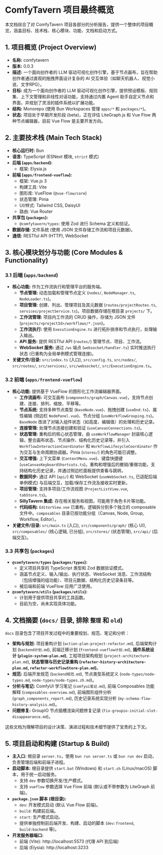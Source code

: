 # ComfyTavern 项目最终概览

本文档综合了对 ComfyTavern 项目各部分的分析报告，提供一个整体的项目概览，涵盖目标、技术栈、核心模块、功能、文档和启动方式。

## 1. 项目概览 (Project Overview)

*   **名称:** comfytavern
*   **版本:** 0.0.3
*   **描述:** 一个面向创作者的 LLM 驱动可视化创作引擎，基于节点画布，旨在帮助创作者通过直观的拖拽界面设计复杂的 AI 交互体验（如聊天机器人、视觉小说、文字RPG）。
*   **目标:** 成为一个面向创作者的 LLM 驱动可视化创作引擎，提供预设模板、规则集、上下文管理和非线性对话功能，支持通过内置 Agent 助手自定义节点和界面，并规划了灵活的插件系统以扩展功能。
*   **结构:** Monorepo (使用 Bun Workspaces 管理 `apps/*` 和 `packages/*`)。
*   **状态:** 项目处于早期开发阶段 (beta)，正在评估 LiteGraph.js 和 Vue Flow 两种节点编辑器，目前 Vue Flow 是主要开发方向。

## 2. 主要技术栈 (Main Tech Stack)

*   **核心运行时:** Bun
*   **语言:** TypeScript (ESNext 模块, `strict` 模式)
*   **后端 (`apps/backend`):**
    *   框架: Elysia.js
*   **前端 (`apps/frontend-vueflow`):**
    *   框架: Vue.js 3
    *   构建工具: Vite
    *   图形库: VueFlow (`@vue-flow/core`)
    *   状态管理: Pinia
    *   UI/样式: Tailwind CSS, DaisyUI
    *   路由: Vue Router
*   **共享包 (`packages`):**
    *   `@comfytavern/types`: 使用 Zod 进行 Schema 定义和验证。
*   **数据存储:** 文件系统 (使用 JSON 文件存储工作流和项目元数据)。
*   **通信:** RESTful API (HTTP), WebSocket

## 3. 核心模块划分与功能 (Core Modules & Functionality)

### 3.1 后端 (`apps/backend`)

*   **核心功能:** 作为工作流执行和管理平台的服务端。
    *   **节点管理:** 动态加载和管理节点定义 (`nodes/`, `NodeManager.ts`, `NodeLoader.ts`)。
    *   **项目管理:** 创建、列出、管理项目及其元数据 (`routes/projectRoutes.ts`, `services/projectService.ts`)。项目数据存储在根目录 `projects/` 下。
    *   **工作流管理:** 项目内工作流的 CRUD 操作，存储为 JSON 文件 (`projects/<projectId>/workflows/*.json`)。
    *   **工作流执行:** 使用 `ExecutionEngine.ts` 进行拓扑排序和节点执行，处理输入输出。
    *   **API 服务:** 提供 RESTful API (`routes/`) 管理节点、项目、工作流。
    *   **WebSocket 服务:** 通过 `/ws` 端点 (`websocket/handler.ts`) 实时推送执行状态 (已重构为全局单例模式管理连接)。
*   **关键文件/目录:** `src/index.ts` (入口), `src/config.ts`, `src/nodes/`, `src/routes/`, `src/services/`, `src/websocket/`, `src/ExecutionEngine.ts`。

### 3.2 前端 (`apps/frontend-vueflow`)

*   **核心功能:** 提供基于 VueFlow 的图形化工作流编辑器界面。
    *   **工作流画布:** 可交互画布 (`components/graph/Canvas.vue`)，支持节点创建、连接、排列、缩放、平移等。
    *   **节点系统:** 支持多种节点类型 (`BaseNode.vue`)、拖拽创建 (`useDnd.ts`)、属性编辑 (侧边栏 `NodePanel.vue`)、节点分组 (`useWorkflowGrouping.ts`)。`BaseNode` 改进了对输入组件状态（如高度、编辑值）的处理和历史记录。
    *   **连接管理:** 处理节点连接创建和验证 (`useCanvasConnections.ts`)。
    *   **状态管理:** 重构后的核心状态管理，由 `useWorkflowManager` 封装核心逻辑，整合画布状态、节点操作、结构化历史记录等，并引入 `WorkflowInteractionCoordinator` 和 `WorkflowLifecycleCoordinator` 作为交互与生命周期协调器。Pinia (`stores/`) 的角色可能已调整。
    *   **交互增强:** 上下文菜单 (`ContextMenu.vue`)、键盘快捷键 (`useCanvasKeyboardShortcuts.ts`)。重构和增强后的撤销/重做功能，支持结构化历史记录，并通过侧边栏面板提供查看与跳转。
    *   **数据同步:** 通过 API (`api/`) 和 WebSocket (`useWebSocket.ts`, 已适配后端单例模式) 与后端交互，加载/保存工作流及接收实时更新。
    *   **项目管理:** 支持多项目/工作流视图 (`ProjectListView.vue`, `tabStore.ts`)。
    *   **SillyTavern 集成:** 存在相关服务和视图，可能用于角色卡片等功能。
    *   **代码结构:** `EditorView.vue` 已重构，逻辑拆分到多个独立的 composable 文件中。`composables` 目录已按功能分组（Canvas, Node, Group, Workflow, Editor）。
*   **关键文件/目录:** `src/main.ts` (入口), `src/components/graph/` (核心 UI), `src/composables/` (核心逻辑, 已分组), `src/stores/` (状态管理), `src/api/` (后端交互)。

### 3.3 共享包 (`packages`)

*   **`@comfytavern/types` (`packages/types`):**
    *   定义项目共享的 TypeScript 类型和 Zod 数据验证模式。
    *   涵盖节点定义、输入/输出、执行状态、WebSocket 消息、工作流结构（包括增强的组功能）、项目元数据、结构化历史记录条目等。
    *   被后端和前端 VueFlow 应用广泛使用。
*   **`@comfytavern/utils` (`packages/utils`):**
    *   计划用于提供项目共享的工具函数。
    *   目前为空，尚未实现具体功能。

## 4. 文档摘要 (`docs/` 目录, 排除 `整理` 和 `old`)

`docs` 目录包含了项目开发过程中的重要规划、规范、笔记和分析：

*   **架构与规划:** 项目重构计划 (`action-plan-project-refactor.md`), 后端架构计划 (`backend计划.md`), 前端迁移计划 (`frontend-vueflow计划.md`), **插件系统设计 (`plugin-system-plan.md`)**, 工程项目架构规划 (`project-architecture-plan.md`), **状态管理与历史记录重构 (`refactor-history-architecture-plan.md`, `refactor-workflowStore-plan.md`)**。
*   **规范:** 后端开发规范 (`backend规范.md`), 节点类型系统定义 (`node-types/node-types.md`, `node-types/node-types.zh.md`)。
*   **分析与笔记:** ComfyUI 学习笔记 (`comfyui笔记.md`), 前端 Composables 功能解释 (`composables-overview.md`), 前端图形组件分析 (`graph_components_report.md`), 历史记录系统实现分析 (`my-schema-flow-history-analysis.md`)。
*   **问题修复:** GroupIO 节点插槽渲染问题修复记录 (`fix-groupio-initial-slot-disappearance.md`)。

这些文档为理解项目的设计决策、演进过程和技术细节提供了宝贵的上下文。

## 5. 项目启动和构建 (Startup & Build)

*   **主入口:** 根目录 `server.ts`，使用 `bun run server.ts` 或 `bun run dev` 启动，负责管理后端和前端子进程。
*   **启动脚本:** 根目录提供 `start.bat` (Windows) 和 `start.sh` (Linux/macOS) 脚本，用于统一启动服务。
    *   支持 `dev` 参数切换开发/生产模式。
    *   支持 `vueflow` 参数选择 Vue Flow 前端 (默认或不带参数为 LiteGraph 前端)。
*   **`package.json` 脚本 (根目录):**
    *   `dev`: 开发模式启动 (默认 Vue Flow 前端)。
    *   `build`: 构建前后端。
    *   `start`: 生产模式启动。
    *   提供单独控制前后端开发、构建、启动的脚本 (`dev:frontend`, `build:backend` 等)。
*   **开发服务器端口:**
    *   前端 (Vite): http://localhost:5573 (代理 API 到后端)
    *   后端 (Elysia): http://localhost:3233